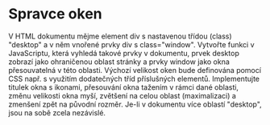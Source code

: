 # Spravce oken

V HTML dokumentu mějme element div s nastavenou třídou (class) "desktop" a v něm vnořené prvky div s class="window". Vytvořte funkci v JavaScriptu, která vyhledá takové prvky v dokumentu, prvek desktop zobrazí jako ohraničenou oblast stránky a prvky window jako okna přesouvatelná v této oblasti. Výchozí velikost oken bude definována pomocí CSS např. s využitím dodatečných tříd příslušných elementů. Implementujte titulek okna s ikonami, přesouvání okna tažením v rámci dané oblasti, změnu velikosti okna myší, zvětšení na celou oblast (maximalizaci) a zmenšení zpět na původní rozměr. Je-li v dokumentu více oblastí "desktop", jsou na sobě zcela nezávislé.

